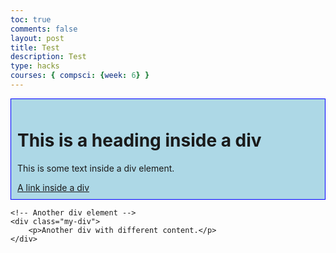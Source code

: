 ```yaml
---
toc: true
comments: false
layout: post
title: Test
description: Test
type: hacks
courses: { compsci: {week: 6} }
---
```


<!DOCTYPE html>
<html>
<head>
    <title>Div Example</title>
    <style>
        /* CSS styles applied to the div element */
        .my-div {
            background-color: lightblue;
            padding: 10px;
            border: 1px solid blue;
        }
    </style>
</head>
<body>
    <!-- Using the div element to create a container -->
    <div class="my-div">
        <h1>This is a heading inside a div</h1>
        <p>This is some text inside a div element.</p>
        <a href="#">A link inside a div</a>
    </div>

    <!-- Another div element -->
    <div class="my-div">
        <p>Another div with different content.</p>
    </div>
</body>
</html>






